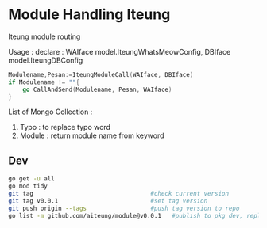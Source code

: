 # Module Handling Iteung
Iteung module routing

Usage :
declare : WAIface model.IteungWhatsMeowConfig, DBIface model.IteungDBConfig
```go
Modulename,Pesan:=IteungModuleCall(WAIface, DBIface)
if Modulename != ""{
    go CallAndSend(Modulename, Pesan, WAIface)
}
```

List of Mongo Collection :

1. Typo : to replace typo word
2. Module : return module name from keyword 

## Dev
```sh
go get -u all
go mod tidy
git tag                                 #check current version
git tag v0.0.1                          #set tag version
git push origin --tags                  #push tag version to repo
go list -m github.com/aiteung/module@v0.0.1   #publish to pkg dev, replace ORG/URL with your repo URL
```
